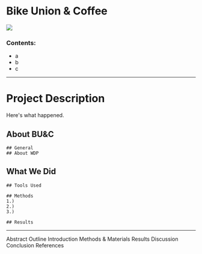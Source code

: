 # Bike Union & Coffee

<img src="https://scontent-ort2-1.xx.fbcdn.net/v/t1.0-9/24231863_1143220659146841_5943543561574702530_n.png?_nc_cat=108&ccb=2&_nc_sid=6e5ad9&_nc_ohc=xxzI3L6DOggAX9IPDlF&_nc_ht=scontent-ort2-1.xx&oh=764c5c55bd887acfa703c7ba62c457d5&oe=5FF4C20F">

### Contents:
* a
* b
* c
---

# Project Description 

Here's what happened.

## About BU&C

    ## General
    ## About WDP

## What We Did

    ## Tools Used

    ## Methods
    1.) 
    2.) 
    3.)  

    ## Results

---
Abstract
Outline
Introduction
Methods & Materials
Results
Discussion
Conclusion
References

